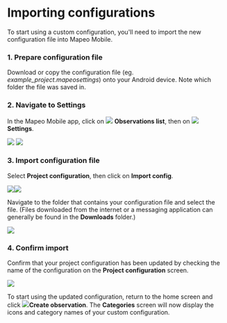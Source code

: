 # Importing configurations

To start using a custom configuration, you'll need to import the new configuration file into Mapeo Mobile.

### 1. Prepare configuration file

Download or copy the configuration file (eg. _example\_project.mapeosettings_) onto your Android device. Note which folder the file was saved in.

### 2. Navigate to Settings

In the Mapeo Mobile app, click on ![](<../../../.gitbook/assets/app icons\_Observation-list\_BLACK.png>) **Observations list**, then on ![](<../../../.gitbook/assets/app icons\_Settings.png>) **Settings**.

![](<../../../.gitbook/assets/Prancheta 1.png>)    ![](<../../../.gitbook/assets/Prancheta 2.png>)

### 3. Import configuration file

Select **Project configuration**, then click on **Import config**.

![](<../../../.gitbook/assets/Prancheta 3.png>)![](../../../.gitbook/assets/Mm\_import\_config\_button.png)

Navigate to the folder that contains your configuration file and select the file. (Files downloaded from the internet or a messaging application can generally be found in the **Downloads** folder.)

![](../../../.gitbook/assets/Mm\_select\_config\_file.png)

### 4. Confirm import

Confirm that your project configuration has been updated by checking the name of the configuration on the **Project configuration** screen.

![](../../../.gitbook/assets/Mm\_updated\_config.png)

To start using the updated configuration, return to the home screen and click ![](../../../.gitbook/assets/add-button.png)**Create observation**. The **Categories** screen will now display the icons and category names of your custom configuration.
